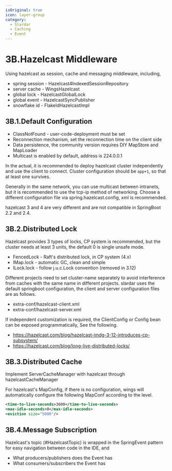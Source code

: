 ```yaml
---
isOriginal: true
icon: layer-group
category:
  - Slardar
  - Caching
  - Event
---
```

# 3B.Hazelcast Middleware

Using hazelcast as session, cache and messaging middleware, including,

* spring session - Hazelcast4IndexedSessionRepository
* server cache - WingsHazelcast
* global lock -  HazelcastGlobalLock
* global event - HazelcastSyncPublisher
* snowflake id - FlakeIdHazelcastImpl

## 3B.1.Default Configuration

* ClassNotFound - user-code-deployment must be set
* Reconnection mechanism, set the reconnection time on the client side
* Data persistence, the community version requires DIY MapStore and MapLoader
* Multicast is enabled by default, address is 224.0.0.1

In the actual, it is recommended to deploy hazelcast cluster independently and use the client to connect.
Cluster configuration should be `app+1`, so that at least one survives.

Generally in the same network, you can use multicast between intranets, but it is recommended to use the tcp-ip
method of networking. Choose a different configuration file via spring.hazelcast.config, xml is recommended.

hazelcast 3 and 4 are very different and are not compatible in SpringBoot 2.2 and 2.4.

## 3B.2.Distributed Lock

Hazelcast provides 3 types of locks, CP system is recommended, but the cluster needs at least 3 units,
the default 0 is single unsafe mode.

* FencedLock - Raft's distributed lock, in CP system (4.x)
* IMap.lock - automatic GC, clean and simple
* ILock.lock - follow j.u.c.Lock convention (removed in 3.12)

Different projects need to set cluster-name separately to avoid interference from caches with the same name
in different projects. slardar uses the default springboot configuration, the client and server configuration
files are as follows.

* extra-conf/hazelcast-client.xml
* extra-conf/hazelcast-server.xml

If independent customization is required, the ClientConfig or Config bean can be exposed programmatically,
See the following.

* <https://hazelcast.com/blog/hazelcast-imdg-3-12-introduces-cp-subsystem/>
* <https://hazelcast.com/blog/long-live-distributed-locks/>

## 3B.3.Distributed Cache

Implement ServerCacheManager with hazelcast through hazelcastCacheManager

For hazelcast's MapConfig, if there is no configuration, wings will automatically configure
the following MapConf according to the level.

```xml
<time-to-live-seconds>3600</time-to-live-seconds>
<max-idle-seconds>0</max-idle-seconds>
<eviction size="5000"/>
```

## 3B.4.Message Subscription

Hazelcast's topic (#HazelcastTopic) is wrapped in the SpringEvent pattern for easy navigation between code in the IDE, and

* What producers/publishers does the Event has
* What consumers/subscribers the Event has
